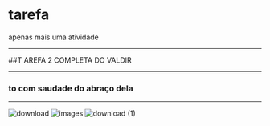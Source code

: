 # tarefa
apenas mais uma atividade
***
##T AREFA 2 COMPLETA DO VALDIR
***
### to com saudade do abraço dela
***
![download](https://user-images.githubusercontent.com/119547834/229229121-4ae9bfde-f9de-4a33-a74d-6e6f00d00605.jpg)
![images](https://user-images.githubusercontent.com/119547834/229229235-6c00c92d-7580-4b80-ade5-d3902e62d10d.jpg)
![download (1)](https://user-images.githubusercontent.com/119547834/229229295-047d49eb-412b-49f9-858d-5fd891b35653.jpg)
